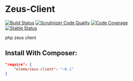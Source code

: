 # Zeus-Client
[![Build Status](https://travis-ci.org/thbourlove/zeus-client.png?branch=master)](https://travis-ci.org/thbourlove/zeus-client)
[![Scrutinizer Code Quality](https://scrutinizer-ci.com/g/thbourlove/zeus-client/badges/quality-score.png?s=f113f1ab965f6aaef55e497a330caf72bff94201)](https://scrutinizer-ci.com/g/thbourlove/zeus-client/)
[![Code Coverage](https://scrutinizer-ci.com/g/thbourlove/zeus-client/badges/coverage.png?b=master)](https://scrutinizer-ci.com/g/thbourlove/zeus-client/?branch=master)
[![Stable Status](https://poser.pugx.org/eleme/zeus-client/v/stable.png)](https://packagist.org/packages/eleme/zeus-client)

php zeus client

## Install With Composer:

```json
"require": {
    "eleme/zeus-client": "~0.1"
}
```
